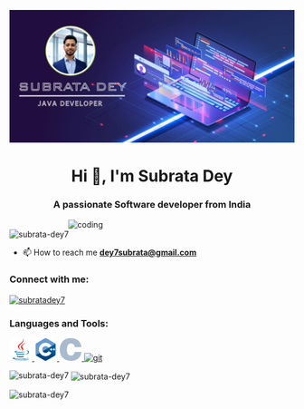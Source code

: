 ![logo](https://github.com/subrata-dey7/subrata-dey7/blob/main/Github%20Banner%20Pic.png)
<h1 align="center">Hi 👋, I'm Subrata Dey</h1>
<h3 align="center">A passionate Software developer from India</h3>

<img align="right" alt="coding" width="400" src="https://media.licdn.com/dms/image/v2/D5612AQGOmwfIE5mlWA/article-cover_image-shrink_720_1280/article-cover_image-shrink_720_1280/0/1674617947228?e=1756339200&v=beta&t=lxGcqL097zWf38nUUuplg0gfJWU1-74uAxnwfa4-rEM">

<p align="left"> <img src="https://komarev.com/ghpvc/?username=subrata-dey7&label=Profile%20views&color=0e75b6&style=flat" alt="subrata-dey7" /> </p>

- 📫 How to reach me **dey7subrata@gmail.com**

<h3 align="left">Connect with me:</h3>
<p align="left">
<a href="https://linkedin.com/in/subratadey7" target="blank"><img align="center" src="https://raw.githubusercontent.com/rahuldkjain/github-profile-readme-generator/master/src/images/icons/Social/linked-in-alt.svg" alt="subratadey7" height="30" width="40" /></a>
</p>

<h3 align="left">Languages and Tools:</h3>
<p align="left">
  <a href="https://www.java.com" target="_blank" rel="noreferrer">
    <img src="https://raw.githubusercontent.com/devicons/devicon/master/icons/java/java-original.svg" alt="java" width="40" height="40"/>
  </a>
  <a href="https://www.w3schools.com/cpp/" target="_blank" rel="noreferrer">
    <img src="https://raw.githubusercontent.com/devicons/devicon/master/icons/cplusplus/cplusplus-original.svg" alt="cplusplus" width="40" height="40"/>
  </a>
  <a href="https://www.cprogramming.com/" target="_blank" rel="noreferrer">
    <img src="https://raw.githubusercontent.com/devicons/devicon/master/icons/c/c-original.svg" alt="c" width="40" height="40"/>
  </a>
  <a href="https://git-scm.com/" target="_blank" rel="noreferrer">
    <img src="https://www.vectorlogo.zone/logos/git-scm/git-scm-icon.svg" alt="git" width="40" height="40"/>
  </a>
</p>

<p><img align="left" src="https://github-readme-stats.vercel.app/api/top-langs?username=subrata-dey7&show_icons=true&locale=en&layout=compact" alt="subrata-dey7" /></p>

<p>&nbsp;<img align="center" src="https://github-readme-stats.vercel.app/api?username=subrata-dey7&show_icons=true&locale=en" alt="subrata-dey7" /></p>

<p><img align="center" src="https://github-readme-streak-stats.herokuapp.com/?user=subrata-dey7&" alt="subrata-dey7" /></p>
